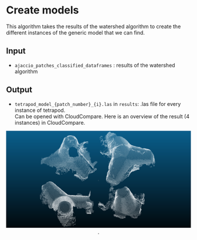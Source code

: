 # Create models
This algorithm takes the results of the watershed algorithm to create the different instances of the generic model that we can find.

## Input 

- `ajaccio_patches_classified_dataframes` : results of the watershed algorithm

## Output 

- `tetrapod_model_{patch_number}_{i}.las` in `results`: .las file for every instance of tetrapod.  
Can be opened with CloudCompare. Here is an overview of the result (4 instances) in CloudCompare.

<p align="center">
    <img src="models.png" alt="screenshot">. 
</p> 

